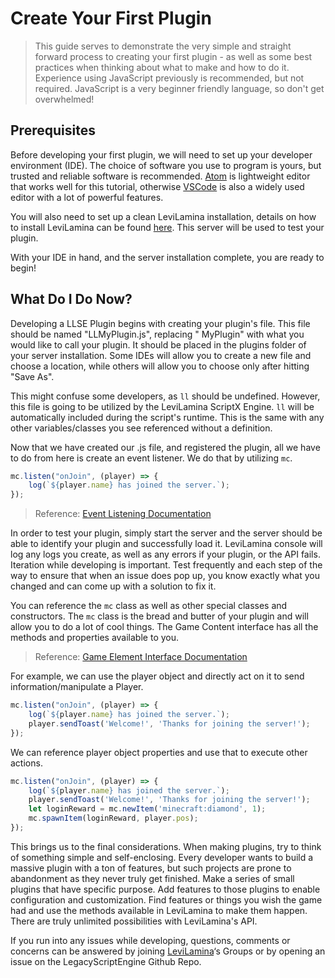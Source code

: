 # Create Your First Plugin

> This guide serves to demonstrate the very simple and straight forward process to creating your first plugin - as well
> as some best practices when thinking about what to make and how to do it. Experience using JavaScript previously is
> recommended, but not required. JavaScript is a very beginner friendly language, so don't get overwhelmed!

## Prerequisites

Before developing your first plugin, we will need to set up your developer environment (IDE). The choice of software you
use to program is yours, but trusted and reliable software is recommended. [Atom](https://atom.io/) is lightweight
editor that works well for this tutorial, otherwise [VSCode](https://code.visualstudio.com/) is also a widely used
editor with a lot of powerful features.

You will also need to set up a clean LeviLamina installation, details on how to install LeviLamina can be
found [here](https://lamina.levimc.org/install/). This server will be used to test your plugin.

With your IDE in hand, and the server installation complete, you are ready to begin!

## What Do I Do Now?

Developing a LLSE Plugin begins with creating your plugin's file. This file should be named "LLMyPlugin.js", replacing "
MyPlugin" with what you would like to call your plugin. It should be placed in the plugins folder of your server
installation. Some IDEs will allow you to create a new file and choose a location, while others will allow you to choose
only after hitting "Save As".

This might confuse some developers, as `ll` should be undefined. However, this file is going to be utilized by the
LeviLamina ScriptX Engine. `ll` will be automatically included during the script's runtime. This is the same with any
other variables/classes you see referenced without a definition.

Now that we have created our .js file, and registered the plugin, all we have to do from here is create an event
listener. We do that by utilizing `mc`.

```js
mc.listen("onJoin", (player) => {
    log(`${player.name} has joined the server.`);
});
```

> Reference: [Event Listening Documentation](../apis/EventAPI/Listen.md)

In order to test your plugin, simply start the server and the server should be able to identify your plugin and
successfully load it. LeviLamina console will log any logs you create, as well as any errors if your plugin, or the API
fails. Iteration while developing is important. Test frequently and each step of the way to ensure that when an issue
does pop up, you know exactly what you changed and can come up with a solution to fix it.

You can reference the `mc` class as well as other special classes and constructors. The `mc` class is the bread and
butter of your plugin and will allow you to do a lot of cool things. The Game Content interface has all the methods and
properties available to you.
> Reference: [Game Element Interface Documentation](../apis/GameAPI/Basic.md)

For example, we can use the player object and directly act on it to send information/manipulate a Player.

```js
mc.listen("onJoin", (player) => {
    log(`${player.name} has joined the server.`);
    player.sendToast('Welcome!', 'Thanks for joining the server!');
});
```

We can reference player object properties and use that to execute other actions.

```js
mc.listen("onJoin", (player) => {
    log(`${player.name} has joined the server.`);
    player.sendToast('Welcome!', 'Thanks for joining the server!');
    let loginReward = mc.newItem('minecraft:diamond', 1);
    mc.spawnItem(loginReward, player.pos);
});
```

This brings us to the final considerations. When making plugins, try to think of something simple and self-enclosing.
Every developer wants to build a massive plugin with a ton of features, but such projects are prone to abandonment as
they never truly get finished. Make a series of small plugins that have specific purpose. Add features to those plugins
to enable configuration and customization. Find features or things you wish the game had and use the methods available
in LeviLamina to make them happen. There are truly unlimited possibilities with LeviLamina's API.

If you run into any issues while developing, questions, comments or concerns can be answered by
joining [LeviLamina](https://github.com/LiteLDev/LeviLamina)‘s Groups or by opening an issue on the LegacyScriptEngine
Github Repo.

